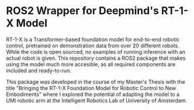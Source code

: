 # ROS2 Wrapper for Deepmind's RT-1-X Model

RT-1-X is a Transformer-based foundation model for end-to-end robotic control, pretrained on demonstration data from over 20 different robots. While the code is open sourced, no examples of running inference with an actual robot is given. This repository contains a ROS2 package that makes using the model much more accesible, as all required components are included and ready-to-run.

This package was developed in the course of my Master's Thesis with the title "Bringing the RT-1-X Foundation Model for Robotic Control to New Embodiments" where I explored the potential of adapting the model to a UMI robotic arm at the Intelligent Robotics Lab of University of Amsterdam.

